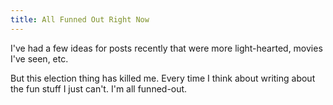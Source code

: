 ```yaml
---
title: All Funned Out Right Now
---
```


I've had a few ideas for posts recently that were more light-hearted, movies I've seen, etc.

But this election thing has killed me. Every time I think about writing about the fun stuff I just can't. I'm all funned-out.